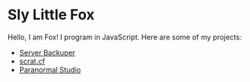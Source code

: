 # Sly Little Fox
Hello, I am Fox! I program in JavaScript. Here are some of my projects:
- [Server Backuper](https://server-backuper.ml)
- [scrat.cf](https://scrat.cf)
- [Paranormal Studio](https://github.com/paranormal-studio)
